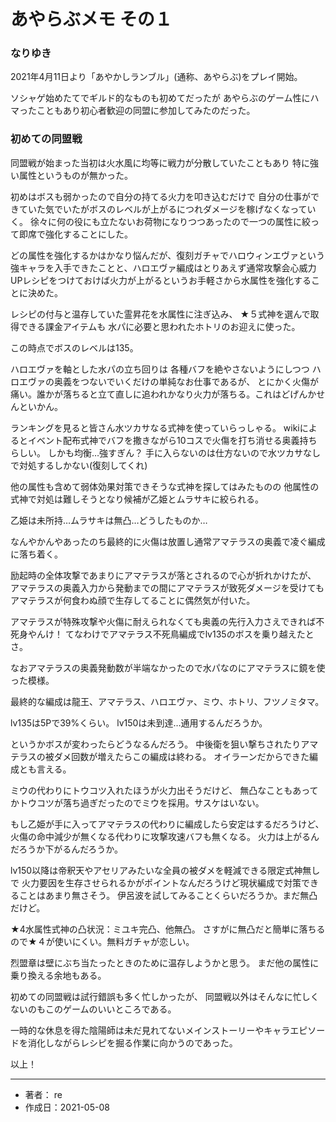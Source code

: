 # あやらぶメモ その１

### なりゆき

2021年4月11日より「あやかしランブル」(通称、あやらぶ)をプレイ開始。

ソシャゲ始めたてでギルド的なものも初めてだったが
あやらぶのゲーム性にハマったこともあり初心者歓迎の同盟に参加してみたのだった。

### 初めての同盟戦

同盟戦が始まった当初は火水風に均等に戦力が分散していたこともあり
特に強い属性というものが無かった。

初めはボスも弱かったので自分の持てる火力を叩き込むだけで
自分の仕事ができていた気でいたがボスのレベルが上がるにつれダメージを稼げなくなっていく。
徐々に何の役にも立たないお荷物になりつつあったので一つの属性に絞って即席で強化することにした。

どの属性を強化するかはかなり悩んだが、復刻ガチャでハロウィンエヴァという強キャラを入手できたことと、ハロエヴァ編成はとりあえず通常攻撃会心威力UPレシピをつけておけば火力が上がるというお手軽さから水属性を強化することに決めた。

レシピの付与と温存していた霊昇花を水属性に注ぎ込み、
★５式神を選んで取得できる課金アイテムも
水パに必要と思われたホトリのお迎えに使った。

この時点でボスのレベルは135。

ハロエヴァを軸とした水パの立ち回りは
各種バフを絶やさないようにしつつ
ハロエヴァの奥義をつないでいくだけの単純なお仕事であるが、
とにかく火傷が痛い。誰かが落ちると立て直しに追われかなり火力が落ちる。これはどげんかせんといかん。

ランキングを見ると皆さん水ツカサなる式神を使っていらっしゃる。
wikiによるとイベント配布式神でバフを撒きながら10コスで火傷を打ち消せる奥義持ちらしい。
しかも均衡…強すぎん？
手に入らないのは仕方ないので水ツカサなしで対処するしかない(復刻してくれ)

他の属性も含めて弱体効果対策できそうな式神を探してはみたものの
他属性の式神で対処は難しそうとなり候補が乙姫とムラサキに絞られる。

乙姫は未所持…ムラサキは無凸…どうしたものか…

なんやかんやあったのち最終的に火傷は放置し通常アマテラスの奥義で凌ぐ編成に落ち着く。

励起時の全体攻撃であまりにアマテラスが落とされるので心が折れかけたが、
アマテラスの奥義入力から発動までの間にアマテラスが致死ダメージを受けても
アマテラスが何食わぬ顔で生存してることに偶然気が付いた。

アマテラスが特殊攻撃や火傷に耐えられなくても奥義の先行入力さえできれば不死身やんけ！
てなわけでアマテラス不死鳥編成でlv135のボスを乗り越えたとさ。

なおアマテラスの奥義発動数が半端なかったので水パなのにアマテラスに鏡を使った模様。

最終的な編成は龍王、アマテラス、ハロエヴァ、ミウ、ホトリ、フツノミタマ。

lv135は5Pで39%くらい。
lv150は未到達…通用するんだろうか。

というかボスが変わったらどうなるんだろう。
中後衛を狙い撃ちされたりアマテラスの被ダメ回数が増えたらこの編成は終わる。
オイラーンだからできた編成とも言える。

ミウの代わりにトウコツ入れたほうが火力出そうだけど、
無凸なこともあってかトウコツが落ち過ぎだったのでミウを採用。サスケはいない。

もし乙姫が手に入ってアマテラスの代わりに編成したら安定はするだろうけど、
火傷の命中減少が無くなる代わりに攻撃攻速バフも無くなる。
火力は上がるんだろうか下がるんだろうか。

lv150以降は帝釈天やアセリアみたいな全員の被ダメを軽減できる限定式神無しで
火力要因を生存させられるかがポイントなんだろうけど現状編成で対策できることはあまり無さそう。
伊呂波を試してみることくらいだろうか。まだ無凸だけど。

★4水属性式神の凸状況：ミユキ完凸、他無凸。
さすがに無凸だと簡単に落ちるので★４が使いにくい。無料ガチャが恋しい。

烈盟章は壁にぶち当たったときのために温存しようかと思う。
まだ他の属性に乗り換える余地もある。

初めての同盟戦は試行錯誤も多く忙しかったが、
同盟戦以外はそんなに忙しくないのもこのゲームのいいところである。

一時的な休息を得た陰陽師は未だ見れてないメインストーリーやキャラエピソードを消化しながらレシピを掘る作業に向かうのであった。

以上！

---

- 著者： re
- 作成日：2021-05-08
